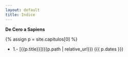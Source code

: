 ```yaml
---
layout: default
title: Indice
---
```


**De Cero a Sapiens**

{% assign p = site.capitulos[0] %}
*  1.- [{{p.title}}]({{p.path | relative_url}}) ({{ p.dates }})
